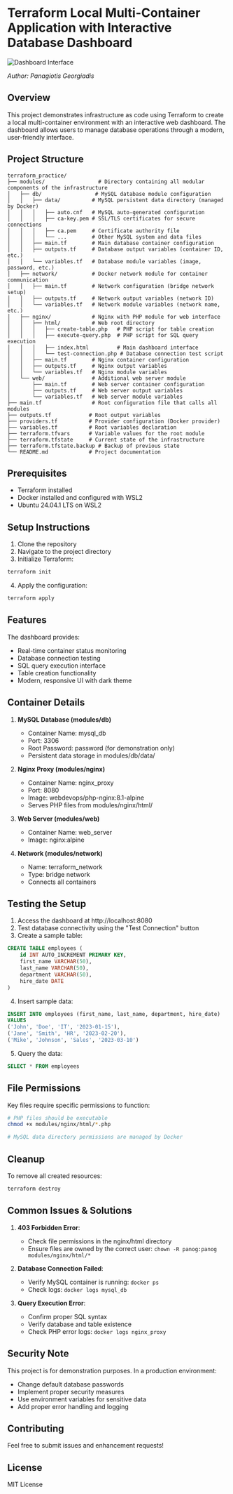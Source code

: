 # Terraform Local Multi-Container Application with Interactive Database Dashboard

![Dashboard Interface](landing_page.png)

*Author: Panagiotis Georgiadis*

## Overview

This project demonstrates infrastructure as code using Terraform to create a local multi-container environment with an interactive web dashboard. The dashboard allows users to manage database operations through a modern, user-friendly interface.


## Project Structure

```
terraform_practice/
├── modules/                 # Directory containing all modular components of the infrastructure
│   ├── db/                 # MySQL database module configuration
│   │   ├── data/          # MySQL persistent data directory (managed by Docker)
│   │   │   ├── auto.cnf   # MySQL auto-generated configuration
│   │   │   ├── ca-key.pem # SSL/TLS certificates for secure connections
│   │   │   ├── ca.pem     # Certificate authority file
│   │   │   └── ...        # Other MySQL system and data files
│   │   ├── main.tf        # Main database container configuration
│   │   ├── outputs.tf     # Database output variables (container ID, etc.)
│   │   └── variables.tf   # Database module variables (image, password, etc.)
│   ├── network/           # Docker network module for container communication
│   │   ├── main.tf        # Network configuration (bridge network setup)
│   │   ├── outputs.tf     # Network output variables (network ID)
│   │   └── variables.tf   # Network module variables (network name, etc.)
│   ├── nginx/             # Nginx with PHP module for web interface
│   │   ├── html/          # Web root directory
│   │   │   ├── create-table.php   # PHP script for table creation
│   │   │   ├── execute-query.php  # PHP script for SQL query execution
│   │   │   ├── index.html         # Main dashboard interface
│   │   │   └── test-connection.php # Database connection test script
│   │   ├── main.tf        # Nginx container configuration
│   │   ├── outputs.tf     # Nginx output variables
│   │   └── variables.tf   # Nginx module variables
│   └── web/               # Additional web server module
│       ├── main.tf        # Web server container configuration
│       ├── outputs.tf     # Web server output variables
│       └── variables.tf   # Web server module variables
├── main.tf                # Root configuration file that calls all modules
├── outputs.tf            # Root output variables
├── providers.tf          # Provider configuration (Docker provider)
├── variables.tf          # Root variables declaration
├── terraform.tfvars      # Variable values for the root module
├── terraform.tfstate     # Current state of the infrastructure
├── terraform.tfstate.backup # Backup of previous state
└── README.md             # Project documentation
```

## Prerequisites

- Terraform installed
- Docker installed and configured with WSL2
- Ubuntu 24.04.1 LTS on WSL2

## Setup Instructions

1. Clone the repository
2. Navigate to the project directory
3. Initialize Terraform:
```bash
terraform init
```
4. Apply the configuration:
```bash
terraform apply
```

## Features

The dashboard provides:
- Real-time container status monitoring
- Database connection testing
- SQL query execution interface
- Table creation functionality
- Modern, responsive UI with dark theme

## Container Details

1. **MySQL Database (modules/db)**
   - Container Name: mysql_db
   - Port: 3306
   - Root Password: password (for demonstration only)
   - Persistent data storage in modules/db/data/

2. **Nginx Proxy (modules/nginx)**
   - Container Name: nginx_proxy
   - Port: 8080
   - Image: webdevops/php-nginx:8.1-alpine
   - Serves PHP files from modules/nginx/html/

3. **Web Server (modules/web)**
   - Container Name: web_server
   - Image: nginx:alpine

4. **Network (modules/network)**
   - Name: terraform_network
   - Type: bridge network
   - Connects all containers

## Testing the Setup

1. Access the dashboard at http://localhost:8080
2. Test database connectivity using the "Test Connection" button
3. Create a sample table:
```sql
CREATE TABLE employees (
    id INT AUTO_INCREMENT PRIMARY KEY,
    first_name VARCHAR(50),
    last_name VARCHAR(50),
    department VARCHAR(50),
    hire_date DATE
)
```
4. Insert sample data:
```sql
INSERT INTO employees (first_name, last_name, department, hire_date) 
VALUES 
('John', 'Doe', 'IT', '2023-01-15'),
('Jane', 'Smith', 'HR', '2023-02-20'),
('Mike', 'Johnson', 'Sales', '2023-03-10')
```
5. Query the data:
```sql
SELECT * FROM employees
```

## File Permissions

Key files require specific permissions to function:
```bash
# PHP files should be executable
chmod +x modules/nginx/html/*.php

# MySQL data directory permissions are managed by Docker
```

## Cleanup

To remove all created resources:
```bash
terraform destroy
```

## Common Issues & Solutions

1. **403 Forbidden Error**:
   - Check file permissions in the nginx/html directory
   - Ensure files are owned by the correct user: `chown -R panog:panog modules/nginx/html/*`

2. **Database Connection Failed**:
   - Verify MySQL container is running: `docker ps`
   - Check logs: `docker logs mysql_db`

3. **Query Execution Error**:
   - Confirm proper SQL syntax
   - Verify database and table existence
   - Check PHP error logs: `docker logs nginx_proxy`

## Security Note

This project is for demonstration purposes. In a production environment:
- Change default database passwords
- Implement proper security measures
- Use environment variables for sensitive data
- Add proper error handling and logging

## Contributing

Feel free to submit issues and enhancement requests!

## License

MIT License
